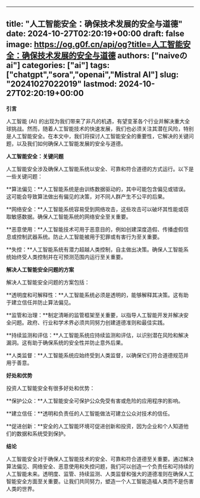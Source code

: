 
---
title: "人工智能安全：确保技术发展的安全与道德"
date: 2024-10-27T02:20:19+00:00
draft: false
image: https://og.g0f.cn/api/og?title=人工智能安全：确保技术发展的安全与道德
authors: ["naiveのai"]
categories: ["ai"]
tags: ["chatgpt","sora","openai","Mistral AI"]
slug: "20241027022019"
lastmod: 2024-10-27T02:20:19+00:00
---
**引言**

人工智能 (AI) 的出现为我们带来了非凡的机遇，有望变革各个行业并解决重大全球挑战。然而，随着人工智能技术的快速发展，我们也必须关注其潜在风险，特别是人工智能安全。在本文中，我们将探讨人工智能安全的重要性，它解决的关键问题，以及我们如何确保人工智能发展的安全与道德。

**人工智能安全：关键问题**

人工智能安全涉及确保人工智能系统以安全、可靠和符合道德的方式运行。以下是一些关键问题：

**算法偏见：**人工智能系统是由训练数据驱动的，其中可能包含偏见或错误。这可能会导致算法做出有偏见的决策，对不同人群产生不公平的后果。

**网络安全：**人工智能系统容易受到网络攻击，这些攻击可以破坏其性能或窃取敏感数据。确保人工智能系统的网络安全至关重要。

**恶意使用：**人工智能技术可用于恶意目的，例如创建深度造假、传播虚假信息或控制武器系统。防止人工智能被用于犯罪或有害行为至关重要。

**失控：**人工智能系统有潜力超越人类控制，自主做出决策。确保人工智能系统始终受人类控制并在可预测范围内运行至关重要。

**解决人工智能安全问题的方案**

解决人工智能安全问题的方案包括：

**透明度和可解释性：**人工智能系统必须是透明的，能够解释其决策。这有助于建立信任并防止算法偏见。

**监管和治理：**制定清晰的监管框架至关重要，以指导人工智能开发并解决安全问题。政府、行业和学术界必须共同努力创建道德准则和最佳实践。

**持续监测和评估：**人工智能系统应持续监测和评估，以识别潜在风险和解决漏洞。这有助于确保系统的安全性并防止意外后果。

**人类监督：**人工智能系统应始终受到人类监督，以确保它们符合道德规范并用于善意。

**好处和优势**

投资人工智能安全有很多好处和优势：

**保护公众：**人工智能安全可保护公众免受有害或危险的应用程序的影响。

**建立信任：**透明和负责任的人工智能做法可建立公众对技术的信任。

**促进创新：**安全的人工智能环境可促进创新和投资，因为企业和个人知道他们的数据和系统受到保护。

**结论**

人工智能安全对于确保人工智能技术的安全、可靠和符合道德至关重要。通过解决算法偏见、网络安全、恶意使用和失控问题，我们可以创造一个负责任和可持续的人工智能未来。透明度、监管、持续监测、人类监督和强大的道德准则在确保人工智能安全方面至关重要。让我们共同努力，塑造一个人工智能造福人类而不是伤害人类的世界。